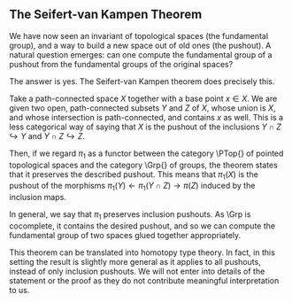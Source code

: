 ## The Seifert-van Kampen Theorem

We have now seen an invariant of topological spaces (the fundamental group), and a way to build a new space out of old ones (the pushout). A natural question emerges: can one compute the fundamental group of a pushout from the fundamental groups of the original spaces?

The answer is yes. The Seifert-van Kampen theorem does precisely this.

Take a path-connected space $X$ together with a base point $x \in X$.
We are given two open, path-connected subsets $Y$ and $Z$ of $X$, whose union is $X$, and whose intersection is path-connected, and contains $x$ as well.
This is a less categorical way of saying that $X$ is the pushout of the inclusions $Y \cap Z \hookrightarrow Y$ and $Y \cap Z \hookrightarrow Z$.

Then, if we regard $\pi_1$ as a functor between the category \PTop{} of pointed topological spaces and the category \Grp{} of groups, the theorem states that it preserves the described pushout.
This means that $\pi_1(X)$ is the pushout of the morphisms $\pi_1(Y) \leftarrow \pi_1(Y \cap Z) \rightarrow \pi(Z)$ induced by the inclusion maps.

In general, we say that $\pi_1$ preserves inclusion pushouts. As \Grp is cocomplete, it contains the desired pushout, and so we can compute the fundamental group of two spaces glued together appropriately.

This theorem can be translated into homotopy type theory. In fact, in this setting the result is slightly more general as it applies to all pushouts, instead of only inclusion pushouts. We will not enter into details of the statement or the proof as they do not contribute meaningful interpretation to us.

<!-- If we disregard the base point, the theorem can be extended to make the same statement for the fundamental *groupoid* $\Pi_1$.

For the homotopy type theory of the theorem, we will see the version with fundamental groupoids, as it is more natural to build.
Another difference is that it generalizes to any pushout, not just inclusion pushouts.
In fact, the complexity of the theorem in this setting lies not in the construction of the topological spaces, as it does in the classical version, but rather in describing the combinatorial nature of groups.
As with the fundamental group of the circle, we do not only try to obtain a representation of the group, but more specifically the set-truncation of a particular path space.
The method used in the proof is also encode-decode.
The objective is to build a type \code and then prove it is equivalent to the fundamental groupoid of the total space.

The fundamental groupoid $\Pi_1 X : X \rightarrow X \rightarrow \universe$ can be built as the $0$-truncation of its path spaces: $\Pi_1 X(x,y) :\equiv \norm{x = y}_0$, with induced path operations (such as concatenation, reversal, etc.) On the other hand, the \code type is defined as a complex higher inductive type that represents the pushout of groupoids. The statement of the theorem is that $\Pi_1 P(x,y) \simeq \code(x,y)$. -->
